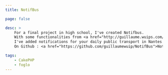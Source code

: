 ```yaml
---
title: NotifBus

page: false

desc: >
    For a final project in high school, I've created Notifbus.
    With some functionalities from <a href="http://guillaume.wuips.com/projects/foglo">foglo</a>,
    I've added notifications for your daily public transport in Nantes.
    On Github : <a href="https://github.com/guillaumewuip/NotifBus">Notifbus</a>.

tags:
    - CakePHP
    - foglo
---
```




